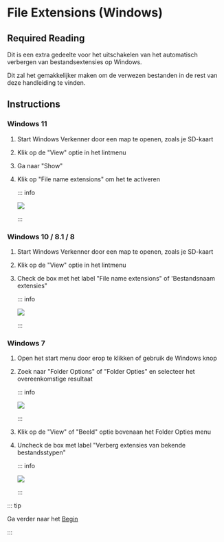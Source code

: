 # File Extensions (Windows)

## Required Reading

Dit is een extra gedeelte voor het uitschakelen van het automatisch verbergen van bestandsextensies op Windows.

Dit zal het gemakkelijker maken om de verwezen bestanden in de rest van deze handleiding te vinden.

## Instructions

### Windows 11

1. Start Windows Verkenner door een map te openen, zoals je SD-kaart
2. Klik op de "View" optie in het lintmenu
3. Ga naar "Show"
4. Klik op "File name extensions" om het te activeren

   ::: info

   ![](/images/screenshots/windows-11-file-extensions.png)

   :::

### Windows 10 / 8.1 / 8

1. Start Windows Verkenner door een map te openen, zoals je SD-kaart
2. Klik op de "View" optie in het lintmenu
3. Check de box met het label "File name extensions" of 'Bestandsnaam extensies"

   ::: info

   ![](/images/screenshots/windows-10-file-extensions.png)

   :::

### Windows 7

1. Open het start menu door erop te klikken of gebruik de Windows knop

2. Zoek naar "Folder Options" of "Folder Opties" en selecteer het overeenkomstige resultaat

   ::: info

   ![](/images/screenshots/windows-7-folder-options-start-menu.png)

   :::

3. Klik op de "View" of "Beeld" optie bovenaan het Folder Opties menu

4. Uncheck de box met label "Verberg extensies van bekende bestandsstypen"

   ::: info

   ![](/images/screenshots/windows-7-folder-options.png)

   :::

::: tip

Ga verder naar het [Begin](get-started)

:::
